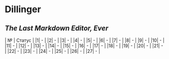 # Dillinger
## _The Last Markdown Editor, Ever_

| № | Статус |
|1| - |
|2| - |
|3| - |
|4| - |
|5| - |
|6| - |
|7| - |
|8| - |
|9| - |
|10| - |
|11| - |
|12| - |
|13| - |
|14| - |
|15| - |
|16| - |
|17| - |
|18| - |
|19| - |
|20| - |
|21| - |
|22| - |
|23| - |
|24| - |
|25| - |
|26| - |
|27| - |
